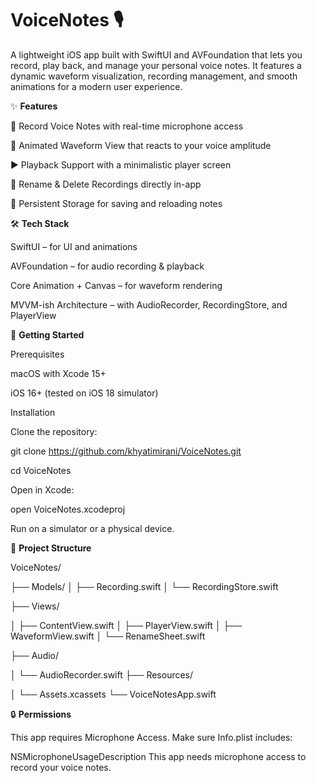 # VoiceNotes 🎙️

A lightweight iOS app built with SwiftUI and AVFoundation that lets you record, play back, and manage your personal voice notes. It features a dynamic waveform visualization, recording management, and smooth animations for a modern user experience.

✨ **Features**

🎤 Record Voice Notes with real-time microphone access

🌊 Animated Waveform View that reacts to your voice amplitude

▶️ Playback Support with a minimalistic player screen

📝 Rename & Delete Recordings directly in-app

📂 Persistent Storage for saving and reloading notes

🛠️ **Tech Stack**

SwiftUI – for UI and animations

AVFoundation – for audio recording & playback

Core Animation + Canvas – for waveform rendering

MVVM-ish Architecture – with AudioRecorder, RecordingStore, and PlayerView

	
🚀 **Getting Started**

Prerequisites

macOS with Xcode 15+

iOS 16+ (tested on iOS 18 simulator)

Installation

Clone the repository:

git clone https://github.com/khyatimirani/VoiceNotes.git

cd VoiceNotes


Open in Xcode:

open VoiceNotes.xcodeproj

Run on a simulator or a physical device.

📂 **Project Structure**

VoiceNotes/

 ├── Models/
 │   ├── Recording.swift
 │   └── RecordingStore.swift
 
 ├── Views/
 
 │   ├── ContentView.swift
 │   ├── PlayerView.swift
 │   ├── WaveformView.swift
 │   └── RenameSheet.swift
 
 ├── Audio/
 
 │   └── AudioRecorder.swift
 ├── Resources/
 
 │   └── Assets.xcassets
 └── VoiceNotesApp.swift

🔒 **Permissions**

This app requires Microphone Access.
Make sure Info.plist includes:

<key>NSMicrophoneUsageDescription</key>
<string>This app needs microphone access to record your voice notes.</string>

